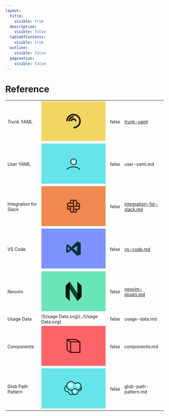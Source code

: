 ```yaml
---
layout:
  title:
    visible: true
  description:
    visible: false
  tableOfContents:
    visible: true
  outline:
    visible: false
  pagination:
    visible: false
---
```


# Reference

|                       |                                      |       |                                                                           |
| :-------------------- | :----------------------------------- | :---- | :------------------------------------------------------------------------ |
| Trunk YAML            | ![TrunkYaml.svg](../TrunkYaml.svg)   | false | [trunk-yaml](trunk-yaml/)                                                 |
| User YAML             | ![UserYaml.svg](../UserYaml.svg)     | false | user-yaml.md                                                              |
| Integration for Slack | ![Slack.svg](../Slack.svg)           | false | [integration-for-slack.md](../../administration/integration-for-slack.md) |
| VS Code               | ![VSCode.svg](../VSCode.svg)         | false | [vs-code.md](../ide-integration/vs-code.md)                               |
| Neovim                | ![neo_vim.svg](../neo_vim.svg)       | false | [neovim-plugin.md](../ide-integration/neovim-plugin.md)                   |
| Usage Data            | ![Usage Data.svg](../Usage Data.svg) | false | usage-data.md                                                             |
| Components            | ![Components.svg](../Components.svg) | false | components.md                                                             |
| Glob Path Pattern     | ![Glob.svg](../Glob.svg)             | false | glob-path-pattern.md                                                      |
